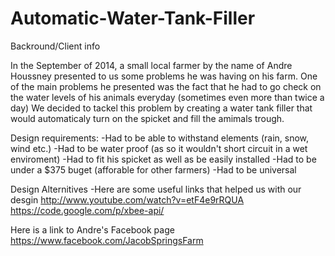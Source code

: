 Automatic-Water-Tank-Filler
===========================
Backround/Client info

In the September of 2014, a small local farmer by the name of Andre Houssney presented to us some problems he was having on his farm.
One of the main problems he presented was the fact that he had to go check on the water levels of his animals everyday (sometimes even more than twice a day)
We decided to tackel this problem by creating a water tank filler that would automaticaly turn on the spicket and fill the amimals trough.


Design requirements:
-Had to be able to withstand elements (rain, snow, wind etc.)
-Had to be water proof (as so it wouldn't short circuit in a wet enviroment)
-Had to fit his spicket as well as be easily installed
-Had to be under a $375 buget (afforable for other farmers)
-Had to be universal 

Design Alternitives
-Here are some useful links that helped us with our desgin
http://www.youtube.com/watch?v=etF4e9rRQUA
https://code.google.com/p/xbee-api/


Here is a link to Andre's Facebook page 
https://www.facebook.com/JacobSpringsFarm
